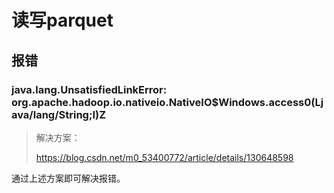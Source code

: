 # 读写parquet
## 报错
### java.lang.UnsatisfiedLinkError: org.apache.hadoop.io.nativeio.NativeIO$Windows.access0(Ljava/lang/String;I)Z

> 解决方案：
>
> https://blog.csdn.net/m0_53400772/article/details/130648598

通过上述方案即可解决报错。

